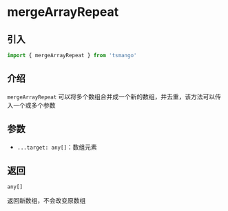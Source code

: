 # mergeArrayRepeat

## 引入

```ts
import { mergeArrayRepeat } from 'tsmango'
```

## 介绍

`mergeArrayRepeat` 可以将多个数组合并成一个新的数组，并去重，该方法可以传入一个或多个参数

## 参数

- `...target: any[]`：数组元素

## 返回

`any[]`

返回新数组，不会改变原数组
